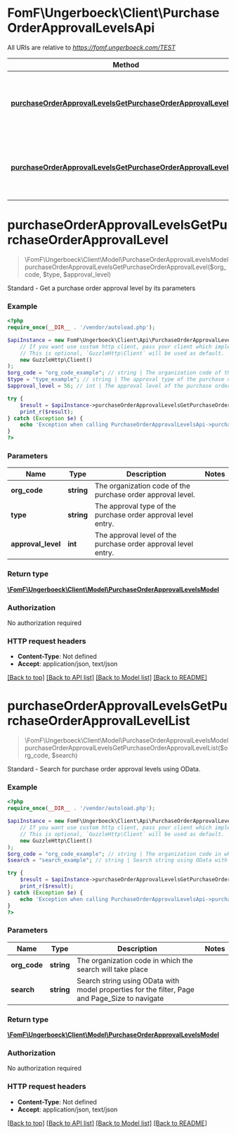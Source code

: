 # FomF\Ungerboeck\Client\PurchaseOrderApprovalLevelsApi

All URIs are relative to *https://fomf.ungerboeck.com/TEST*

Method | HTTP request | Description
------------- | ------------- | -------------
[**purchaseOrderApprovalLevelsGetPurchaseOrderApprovalLevel**](PurchaseOrderApprovalLevelsApi.md#purchaseOrderApprovalLevelsGetPurchaseOrderApprovalLevel) | **GET** /api/v1/PurchaseOrderApprovalLevels/{OrgCode}/{Type}/{ApprovalLevel} | Standard - Get a purchase order approval level by its parameters
[**purchaseOrderApprovalLevelsGetPurchaseOrderApprovalLevelList**](PurchaseOrderApprovalLevelsApi.md#purchaseOrderApprovalLevelsGetPurchaseOrderApprovalLevelList) | **GET** /api/v1/PurchaseOrderApprovalLevels/{OrgCode} | Standard - Search for purchase order approval levels using OData.


# **purchaseOrderApprovalLevelsGetPurchaseOrderApprovalLevel**
> \FomF\Ungerboeck\Client\Model\PurchaseOrderApprovalLevelsModel purchaseOrderApprovalLevelsGetPurchaseOrderApprovalLevel($org_code, $type, $approval_level)

Standard - Get a purchase order approval level by its parameters

### Example
```php
<?php
require_once(__DIR__ . '/vendor/autoload.php');

$apiInstance = new FomF\Ungerboeck\Client\Api\PurchaseOrderApprovalLevelsApi(
    // If you want use custom http client, pass your client which implements `GuzzleHttp\ClientInterface`.
    // This is optional, `GuzzleHttp\Client` will be used as default.
    new GuzzleHttp\Client()
);
$org_code = "org_code_example"; // string | The organization code of the purchase order approval level.
$type = "type_example"; // string | The approval type of the purchase order approval level entry.
$approval_level = 56; // int | The approval level of the purchase order approval level entry.

try {
    $result = $apiInstance->purchaseOrderApprovalLevelsGetPurchaseOrderApprovalLevel($org_code, $type, $approval_level);
    print_r($result);
} catch (Exception $e) {
    echo 'Exception when calling PurchaseOrderApprovalLevelsApi->purchaseOrderApprovalLevelsGetPurchaseOrderApprovalLevel: ', $e->getMessage(), PHP_EOL;
}
?>
```

### Parameters

Name | Type | Description  | Notes
------------- | ------------- | ------------- | -------------
 **org_code** | **string**| The organization code of the purchase order approval level. |
 **type** | **string**| The approval type of the purchase order approval level entry. |
 **approval_level** | **int**| The approval level of the purchase order approval level entry. |

### Return type

[**\FomF\Ungerboeck\Client\Model\PurchaseOrderApprovalLevelsModel**](../Model/PurchaseOrderApprovalLevelsModel.md)

### Authorization

No authorization required

### HTTP request headers

 - **Content-Type**: Not defined
 - **Accept**: application/json, text/json

[[Back to top]](#) [[Back to API list]](../../README.md#documentation-for-api-endpoints) [[Back to Model list]](../../README.md#documentation-for-models) [[Back to README]](../../README.md)

# **purchaseOrderApprovalLevelsGetPurchaseOrderApprovalLevelList**
> \FomF\Ungerboeck\Client\Model\PurchaseOrderApprovalLevelsModel purchaseOrderApprovalLevelsGetPurchaseOrderApprovalLevelList($org_code, $search)

Standard - Search for purchase order approval levels using OData.

### Example
```php
<?php
require_once(__DIR__ . '/vendor/autoload.php');

$apiInstance = new FomF\Ungerboeck\Client\Api\PurchaseOrderApprovalLevelsApi(
    // If you want use custom http client, pass your client which implements `GuzzleHttp\ClientInterface`.
    // This is optional, `GuzzleHttp\Client` will be used as default.
    new GuzzleHttp\Client()
);
$org_code = "org_code_example"; // string | The organization code in which the search will take place
$search = "search_example"; // string | Search string using OData with model properties for the filter, Page and Page_Size to navigate

try {
    $result = $apiInstance->purchaseOrderApprovalLevelsGetPurchaseOrderApprovalLevelList($org_code, $search);
    print_r($result);
} catch (Exception $e) {
    echo 'Exception when calling PurchaseOrderApprovalLevelsApi->purchaseOrderApprovalLevelsGetPurchaseOrderApprovalLevelList: ', $e->getMessage(), PHP_EOL;
}
?>
```

### Parameters

Name | Type | Description  | Notes
------------- | ------------- | ------------- | -------------
 **org_code** | **string**| The organization code in which the search will take place |
 **search** | **string**| Search string using OData with model properties for the filter, Page and Page_Size to navigate |

### Return type

[**\FomF\Ungerboeck\Client\Model\PurchaseOrderApprovalLevelsModel**](../Model/PurchaseOrderApprovalLevelsModel.md)

### Authorization

No authorization required

### HTTP request headers

 - **Content-Type**: Not defined
 - **Accept**: application/json, text/json

[[Back to top]](#) [[Back to API list]](../../README.md#documentation-for-api-endpoints) [[Back to Model list]](../../README.md#documentation-for-models) [[Back to README]](../../README.md)

